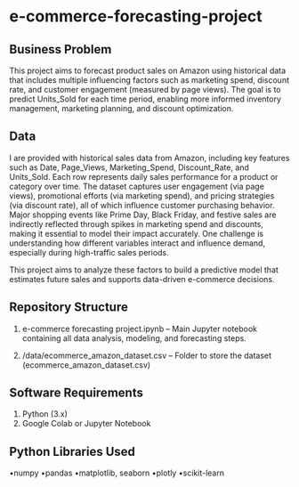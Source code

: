 # e-commerce-forecasting-project

 ## Business Problem
 This project aims to forecast product sales on Amazon using historical data that includes multiple influencing factors such as marketing spend, discount rate, and customer engagement (measured by page views). The goal is to predict Units_Sold for each time period, enabling more informed inventory management, marketing planning, and discount optimization.

## Data 
I are provided with historical sales data from Amazon, including key features such as Date, Page_Views, Marketing_Spend, Discount_Rate, and Units_Sold. Each row represents daily sales performance for a product or category over time.
The dataset captures user engagement (via page views), promotional efforts (via marketing spend), and pricing strategies (via discount rate), all of which influence customer purchasing behavior.
Major shopping events like Prime Day, Black Friday, and festive sales are indirectly reflected through spikes in marketing spend and discounts, making it essential to model their impact accurately. One challenge is understanding how different variables interact and influence demand, especially during high-traffic sales periods.

This project aims to analyze these factors to build a predictive model that estimates future sales and supports data-driven e-commerce decisions.

## Repository Structure
1. e-commerce forecasting project.ipynb – Main Jupyter notebook containing all data analysis, modeling, and forecasting steps.

2. /data/ecommerce_amazon_dataset.csv – Folder to store the dataset (ecommerce_amazon_dataset.csv)

## Software Requirements
1. Python (3.x)
2. Google Colab or Jupyter Notebook

## Python Libraries Used
•numpy
•pandas
•matplotlib, seaborn
•plotly
•scikit-learn
   
